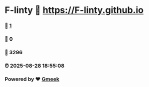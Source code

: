 # F-linty :link: https://F-linty.github.io 
### :page_facing_up: [1](https://F-linty.github.io/tag.html) 
### :speech_balloon: 0 
### :hibiscus: 3296 
### :alarm_clock: 2025-08-28 18:55:08 
### Powered by :heart: [Gmeek](https://github.com/Meekdai/Gmeek)
